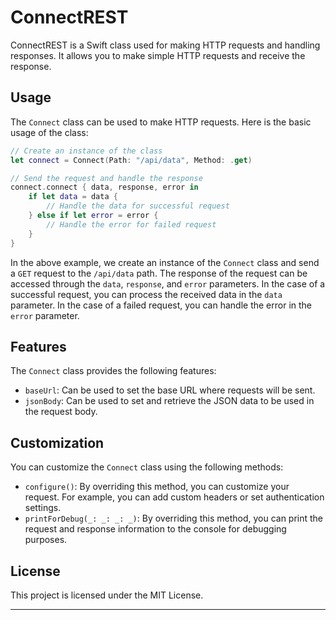 # ConnectREST

ConnectREST is a Swift class used for making HTTP requests and handling responses. It allows you to make simple HTTP requests and receive the response.

## Usage

The `Connect` class can be used to make HTTP requests. Here is the basic usage of the class:

```swift
// Create an instance of the class
let connect = Connect(Path: "/api/data", Method: .get)

// Send the request and handle the response
connect.connect { data, response, error in
    if let data = data {
        // Handle the data for successful request
    } else if let error = error {
        // Handle the error for failed request
    }
}
```

In the above example, we create an instance of the `Connect` class and send a `GET` request to the `/api/data` path. The response of the request can be accessed through the `data`, `response`, and `error` parameters. In the case of a successful request, you can process the received data in the `data` parameter. In the case of a failed request, you can handle the error in the `error` parameter.

## Features

The `Connect` class provides the following features:

- `baseUrl`: Can be used to set the base URL where requests will be sent.
- `jsonBody`: Can be used to set and retrieve the JSON data to be used in the request body.

## Customization

You can customize the `Connect` class using the following methods:

- `configure()`: By overriding this method, you can customize your request. For example, you can add custom headers or set authentication settings.
- `printForDebug(_: _: _: _)`: By overriding this method, you can print the request and response information to the console for debugging purposes.

## License

This project is licensed under the MIT License.

---
